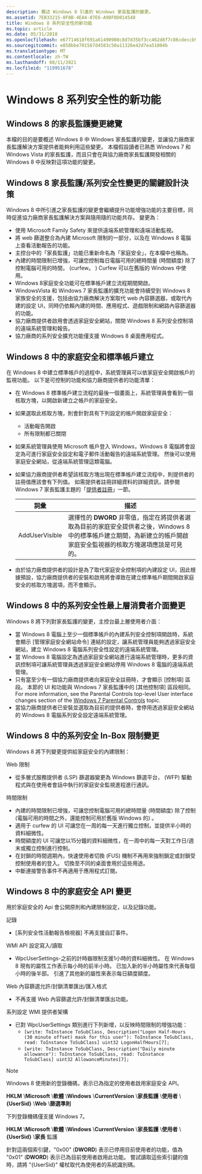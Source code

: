 ```yaml
---
description: 概述 Windows 8 引進的 Windows 家長監護的變更。
ms.assetid: 7EB33215-8F8B-4EA4-87E6-A98F0D014548
title: Windows 8 系列安全性的新功能
ms.topic: article
ms.date: 05/31/2018
ms.openlocfilehash: e67714618f691a61490900c8d7d35bf3cc462d8f7c86cdeccb9120aa3c519554
ms.sourcegitcommit: e858bbe701567d4583c50a11326e42d7ea51804b
ms.translationtype: MT
ms.contentlocale: zh-TW
ms.lasthandoff: 08/11/2021
ms.locfileid: "119951678"
---
```

# <a name="whats-new-in-windows-8-family-safety"></a>Windows 8 系列安全性的新功能

## <a name="overview-of-parental-controls-changes-for-windows-8"></a>Windows 8 的家長監護變更總覽

本檔的目的是要概述 Windows 8 中 Windows 家長監護的變更，並讓協力廠商家長監護解決方案提供者能夠利用這些變更。 本檔假設讀者已熟悉 Windows 7 和 Windows Vista 的家長監護，而且只會在與協力廠商家長監護開發相關的 Windows 8 中反映對這項功能的變更。

## <a name="key-design-decisions-for-windows-8-parental-controlfamily-safety-changes"></a>Windows 8 家長監護/系列安全性變更的關鍵設計決策

Windows 8 中所引進之家長監護的變更會繼續提升功能增強功能的主要目標，同時促進協力廠商家長監護解決方案與隨用隨的功能共存。 變更為：

-   使用 Microsoft Family Safety 來提供遠端系統管理和遠端活動監視。
-   將 web 篩選整合為內建 Microsoft 限制的一部分，以及在 Windows 8 電腦上查看活動報告的功能。
-   主控台中的「家長監護」功能已重新命名為「家庭安全」，在本檔中也稱為。
-   內建的時間限制已增強，可讓您控制每日電腦可用的總時間量 (時間額度) 除了控制電腦可用的時間， (curfew。 ) Curfew 可以在舊版的 Windows 中使用。
-   Windows 8家庭安全功能可在標準帳戶建立流程期間開啟。
-   WindowsVista 和 Windows 7 家長監護的擴充功能會持續受到 Windows 8 家族安全的支援，包括由協力廠商解決方案取代 web 內容篩選器，或取代內建的設定 UI，同時仍依賴內建的時間、應用程式、遊戲限制和網路內容篩選器的功能。
-   協力廠商提供者啟用會透過家庭安全網站，關閉 Windows 8 系列安全控制項的遠端系統管理和報告。
-   協力廠商的系列安全擴充功能僅支援 Windows 8 桌面應用程式。

## <a name="family-safety-and-standard-account-creation-in-windows-8"></a>Windows 8 中的家庭安全和標準帳戶建立

在 Windows 8 中建立標準帳戶的過程中，系統管理員可以依家庭安全開啟帳戶的監視功能。 以下是可控制的功能和協力廠商提供者的功能清單：

-   在 Windows 8 標準帳戶建立流程的最後一個畫面上，系統管理員會看到一個核取方塊，以開啟新建立之帳戶的家庭安全。
-   如果選取此核取方塊，則會針對具有下列設定的帳戶開啟家庭安全：
    -   活動報告開啟
    -   所有限制都已關閉
-   如果系統管理員使用 Microsoft 帳戶登入 Windows，Windows 8 電腦將會設定為可進行家庭安全設定和電子郵件活動報告的遠端系統管理。 然後可以使用家庭安全網站，從遠端系統管理這類電腦。
-   如果協力廠商提供者希望該核取方塊出現在標準帳戶建立流程中，則提供者的註冊值應該會有下列值。 如需提供者註冊詳細資料的詳細資訊，請參閱 Windows 7 家長監護主題的「[提供者註冊](what-s-new-in-windows-7-parental-controls.md)」一節。

    

    | 詞彙                                                                                                                         | 描述                                                                                                                                                                                                                                                                                  |
    |------------------------------------------------------------------------------------------------------------------------------|----------------------------------------------------------------------------------------------------------------------------------------------------------------------------------------------------------------------------------------------------------------------------------------------|
    | <span id="AddUserVisible"></span><span id="adduservisible"></span><span id="ADDUSERVISIBLE"></span>AddUserVisible<br/> | 選擇性的 **DWORD** 非零值，指定在將提供者選取為目前的家庭安全提供者之後，Windows 8 中的標準帳戶建立期間，為新建立的帳戶開啟家庭安全監視器的核取方塊選項應該是可見的。<br/> |

    

     

-   由於協力廠商提供者的設計是為了取代家庭安全控制項的內建設定 UI，因此根據預設，協力廠商提供者的安裝和啟用將會導致在建立標準帳戶期間開啟家庭安全的核取方塊選項，而不會顯示。

## <a name="family-safety-top-level-user-interface-changes-in-windows-8"></a>Windows 8 中的系列安全性最上層消費者介面變更

Windows 8 將下列對家長監護的變更，主控台最上層使用者介面：

-   當 Windows 8 電腦上至少一個標準帳戶的內建系列安全控制項開啟時，系統會顯示 [管理家庭安全網站命令] 連結的設定，讓系統管理員能夠透過家庭安全網站，建立 Windows 8 電腦系列安全性設定的遠端系統管理。
-   當 Windows 8 電腦設定為透過家庭安全網站進行遠端系統管理時，更多的資訊控制項可讓系統管理員透過家庭安全網站停用 Windows 8 電腦的遠端系統管理。
-   只有當至少有一個協力廠商提供者向家庭安全註冊時，才會顯示 [控制項] 區段。 本節的 UI 和功能與 Windows 7 家長監護中的 [其他控制項] 區段相同。 For more information, see the Parental Controls top-level User interface changes section of the [Windows 7 Parental Controls](what-s-new-in-windows-7-parental-controls.md) topic.
-   當協力廠商提供者已安裝並選取為目前的提供者時，會停用透過家庭安全網站的 Windows 8 電腦系列安全設定遠端系統管理。

## <a name="family-safety-in-box-restrictions-changes-in-windows-8"></a>Windows 8 中的系列安全 In-Box 限制變更

Windows 8 將下列變更提供給家庭安全的內建限制：

Web 限制

-   從多層式服務提供者 (LSP) 篩選器變更為 Windows 篩選平台， (WFP) 驅動程式與在使用者會話中執行的家庭安全監視進程進行通訊。

時間限制

-   內建的時間限制已增強，可讓您控制電腦可用的總時間量 (時間額度) 除了控制 (電腦可用的時間之外，還能控制可用於舊版 Windows 的) 。
-   適用于 curfew 的 UI 可讓您在一周的每一天進行獨立控制，並提供半小時的資料細微性。
-   時間額度的 UI 可讓您以15分鐘的資料細微性，在一周中的每一天對工作日/週末或獨立控制進行控制。
-   在封鎖的時間週期內，快速使用者切換 (FUS) 機制不再用來強制鎖定或封鎖受控制使用者的登入。 切換至不同的桌面會用於這些用途。
-   中斷連接警告事件不再適用于應用程式訂閱。

## <a name="family-safety-api-changes-in-windows-8"></a>Windows 8 中的家庭安全 API 變更

用於家庭安全的 Api 會公開原則和內建限制設定，以及記錄功能。

記錄

-   [系列安全性活動報告檢視器] 不再支援自訂事件。

WMI API 設定寫入/讀取

-   WpcUserSettings-之前的計時器限制支援1小時的資料細微性。 在 Windows 8 現有的屬性工作表示每小時的前半小時。 已加入新的半小時屬性來代表每個小時的後半部。 引進了其他新的屬性來表示每日額度額度。

Web 內容篩選允許/封鎖清單匯出/匯入格式

-   不再支援 Web 內容篩選允許/封鎖清單匯出功能。

系列設定 WMI 提供者架構

-   已對 WpcUserSettings 類別進行下列新增，以反映時間限制的增強功能：
    -   `[write: ToInstance ToSubClass, Description("Logon Half-Hours (30 minute offset) mask for this user"): ToInstance ToSubClass, read: ToInstance ToSubClass] uint32 LogonHalfHours[7];`
    -   `[write: ToInstance ToSubClass, Description("Daily minute allowance"): ToInstance ToSubClass, read: ToInstance ToSubClass] uint32 AllowanceMinutes[7];`

> [!Note]  
> Windows 8 使用新的登錄機碼，表示已為指定的使用者啟用家庭安全 API。
>
> **HKLM** \\**Microsoft** \\**軟體** \\**Windows** \\**CurrentVersion** \\**家長監護** \\**使用者** \\ **{UserSid}** \\**Web** \\**篩選準則**

 

下列登錄機碼僅支援 Windows 7。

**HKLM** \\**Microsoft** \\**軟體** \\**Windows** \\**CurrentVersion** \\**家長監護** \\**使用者** \\ **{UserSid}** \\**家長** 監護

針對這兩個索引鍵，"0x00" (**DWORD**) 表示已停用目前使用者的功能，值為 "0x01" (**DWORD**) 表示已為目前使用者啟用此功能。 嘗試讀取這些索引鍵的值時，請將 "{UserSid}" 權杖取代為使用者的系統識別碼。

 

 




